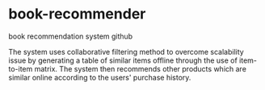 # book-recommender

book recommendation system github

The system uses collaborative filtering method to overcome scalability issue by generating a table of similar items offline through the use of item-to-item matrix. The system then recommends other products which are similar online according to the users' purchase history.
